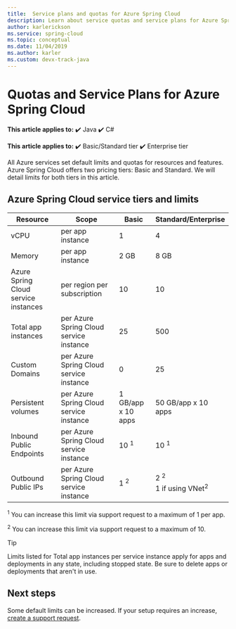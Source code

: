 ```yaml
---
title:  Service plans and quotas for Azure Spring Cloud
description: Learn about service quotas and service plans for Azure Spring Cloud
author: karlerickson
ms.service: spring-cloud
ms.topic: conceptual
ms.date: 11/04/2019
ms.author: karler
ms.custom: devx-track-java
---
```


# Quotas and Service Plans for Azure Spring Cloud

**This article applies to:** ✔️ Java ✔️ C#

**This article applies to:** ✔️ Basic/Standard tier ✔️ Enterprise tier

All Azure services set default limits and quotas for resources and features.   Azure Spring Cloud offers two pricing tiers: Basic and Standard. We will detail limits for both tiers in this article.

## Azure Spring Cloud service tiers and limits

| Resource                             | Scope                                   | Basic              | Standard/Enterprise |
|--------------------------------------|-----------------------------------------|--------------------|---------------------|
| vCPU                                 | per app instance                        | 1                  | 4                   |
| Memory                               | per app instance                        | 2 GB               | 8 GB                |
| Azure Spring Cloud service instances | per region per subscription             | 10                 | 10                  |
| Total app instances                  | per Azure Spring Cloud service instance | 25                 | 500                 |
| Custom Domains                       | per Azure Spring Cloud service instance | 0                  | 25                  |
| Persistent volumes                   | per Azure Spring Cloud service instance | 1 GB/app x 10 apps | 50 GB/app x 10 apps |
| Inbound Public Endpoints             | per Azure Spring Cloud service instance | 10 <sup>1</sup>    | 10 <sup>1</sup>     |
| Outbound Public IPs                  | per Azure Spring Cloud service instance | 1 <sup>2</sup>     | 2 <sup>2</sup> <br> 1 if using VNet<sup>2</sup> |

<sup>1</sup> You can increase this limit via support request to a maximum of 1 per app.

<sup>2</sup> You can increase this limit via support request to a maximum of 10.

> [!TIP]
> Limits listed for Total app instances per service instance apply for apps and deployments in any state, including stopped state. Be sure to delete apps or deployments that aren't in use.

## Next steps

Some default limits can be increased. If your setup requires an increase, [create a support request](../azure-portal/supportability/how-to-create-azure-support-request.md).
